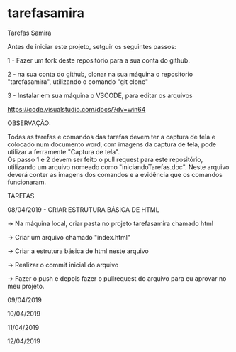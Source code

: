 # tarefasamira
Tarefas Samira

Antes de iniciar este projeto, setguir os seguintes passos:

1 - Fazer um fork deste repositório para a sua conta do github.

2 - na sua conta do github, clonar na sua máquina o repositorio "tarefasamira", utilizando o comando "git clone"

3 - Instalar em sua máquina o VSCODE, para editar os arquivos

https://code.visualstudio.com/docs/?dv=win64


OBSERVAÇÃO:

Todas as tarefas e comandos das tarefas devem ter a captura de tela e colocado num documento word, com imagens da captura de tela, pode utilizar a ferramente "Captura de tela".  
Os passo 1 e 2 devem ser feito o pull request para este repositório, utilizando um arquivo nomeado como "iniciandoTarefas.doc". Neste arquivo deverá conter as imagens dos comandos e a evidência que os comandos funcionaram.

TAREFAS

08/04/2019 - CRIAR ESTRUTURA BÁSICA DE HTML

  -> Na máquina local, criar pasta no projeto tarefasamira chamado html 
  
  -> Criar um arquivo chamado "index.html"  
  
  -> Criar a estrutura básica de html neste arquivo 
  
  -> Realizar o commit inicial do arquivo
  
  -> Fazer o push e depois fazer o pullrequest do arquivo para eu aprovar no meu projeto.
  
09/04/2019

10/04/2019

11/04/2019

12/04/2019

